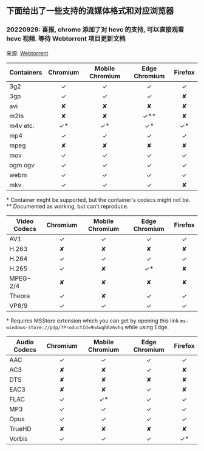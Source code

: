 ## 下面给出了一些支持的流媒体格式和对应浏览器

### 20220929: 喜报, chrome 添加了对 hevc 的支持, 可以直接观看 hevc 视频. 等待 Webtorrent 项目更新文档

来源: [Webtorrent](https://github.com/webtorrent/webtorrent/blob/master/docs/api.md)

| Containers | Chromium | Mobile Chromium | Edge Chromium | Firefox |
| ---------- | :------: | :-------------: | :-----------: | :-----: |
| 3g2        |    ✓     |        ✓        |       ✓       |    ✓    |
| 3gp        |    ✓     |        ✓        |       ✓       |    ✘    |
| avi        |    ✘     |        ✘        |       ✘       |    ✘    |
| m2ts       |    ✘     |        ✘        |     ✓\*\*     |    ✘    |
| m4v etc.   |   ✓\*    |       ✓\*       |      ✓\*      |   ✓\*   |
| mp4        |    ✓     |        ✓        |       ✓       |    ✓    |
| mpeg       |    ✘     |        ✘        |       ✘       |    ✘    |
| mov        |    ✓     |        ✓        |       ✓       |    ✓    |
| ogm ogv    |    ✓     |        ✓        |       ✓       |    ✓    |
| webm       |    ✓     |        ✓        |       ✓       |    ✓    |
| mkv        |    ✓     |        ✓        |       ✓       |    ✘    |

\* Container might be supported, but the container's codecs might not be.  
\*\* Documented as working, but can't reproduce.

| Video Codecs | Chromium | Mobile Chromium | Edge Chromium | Firefox |
| ------------ | :------: | :-------------: | :-----------: | :-----: |
| AV1          |    ✓     |        ✓        |       ✓       |    ✓    |
| H.263        |    ✘     |        ✘        |       ✘       |    ✘    |
| H.264        |    ✓     |        ✓        |       ✓       |    ✓    |
| H.265        |    ✓     |        ✘        |      ✓\*      |    ✘    |
| MPEG-2/4     |    ✘     |        ✘        |       ✘       |    ✘    |
| Theora       |    ✓     |        ✘        |       ✓       |    ✓    |
| VP8/9        |    ✓     |        ✓        |       ✓       |    ✓    |

\* Requires MSStore extension which you can get by opening this link `ms-windows-store://pdp/?ProductId=9n4wgh0z6vhq` while using Edge.

| Audio Codecs | Chromium | Mobile Chromium | Edge Chromium | Firefox |
| ------------ | :------: | :-------------: | :-----------: | :-----: |
| AAC          |    ✓     |        ✓        |       ✓       |    ✓    |
| AC3          |    ✘     |        ✘        |       ✓       |    ✘    |
| DTS          |    ✘     |        ✘        |       ✘       |    ✘    |
| EAC3         |    ✘     |        ✘        |       ✓       |    ✘    |
| FLAC         |    ✓     |       ✓\*       |       ✓       |    ✓    |
| MP3          |    ✓     |        ✓        |       ✓       |    ✓    |
| Opus         |    ✓     |        ✓        |       ✓       |    ✓    |
| TrueHD       |    ✘     |        ✘        |       ✘       |    ✘    |
| Vorbis       |    ✓     |        ✓        |       ✓       |   ✓\*   |
